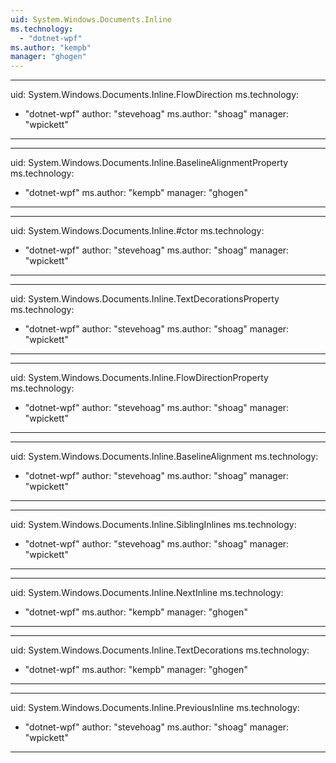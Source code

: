 ```yaml
---
uid: System.Windows.Documents.Inline
ms.technology: 
  - "dotnet-wpf"
ms.author: "kempb"
manager: "ghogen"
---
```


---
uid: System.Windows.Documents.Inline.FlowDirection
ms.technology: 
  - "dotnet-wpf"
author: "stevehoag"
ms.author: "shoag"
manager: "wpickett"
---

---
uid: System.Windows.Documents.Inline.BaselineAlignmentProperty
ms.technology: 
  - "dotnet-wpf"
ms.author: "kempb"
manager: "ghogen"
---

---
uid: System.Windows.Documents.Inline.#ctor
ms.technology: 
  - "dotnet-wpf"
author: "stevehoag"
ms.author: "shoag"
manager: "wpickett"
---

---
uid: System.Windows.Documents.Inline.TextDecorationsProperty
ms.technology: 
  - "dotnet-wpf"
author: "stevehoag"
ms.author: "shoag"
manager: "wpickett"
---

---
uid: System.Windows.Documents.Inline.FlowDirectionProperty
ms.technology: 
  - "dotnet-wpf"
author: "stevehoag"
ms.author: "shoag"
manager: "wpickett"
---

---
uid: System.Windows.Documents.Inline.BaselineAlignment
ms.technology: 
  - "dotnet-wpf"
author: "stevehoag"
ms.author: "shoag"
manager: "wpickett"
---

---
uid: System.Windows.Documents.Inline.SiblingInlines
ms.technology: 
  - "dotnet-wpf"
author: "stevehoag"
ms.author: "shoag"
manager: "wpickett"
---

---
uid: System.Windows.Documents.Inline.NextInline
ms.technology: 
  - "dotnet-wpf"
ms.author: "kempb"
manager: "ghogen"
---

---
uid: System.Windows.Documents.Inline.TextDecorations
ms.technology: 
  - "dotnet-wpf"
ms.author: "kempb"
manager: "ghogen"
---

---
uid: System.Windows.Documents.Inline.PreviousInline
ms.technology: 
  - "dotnet-wpf"
author: "stevehoag"
ms.author: "shoag"
manager: "wpickett"
---
